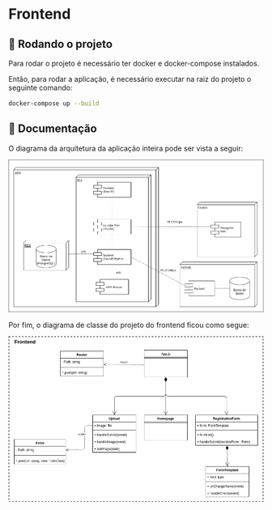 # Frontend

## 🏁 Rodando o projeto

Para rodar o projeto é necessário ter docker e docker-compose instalados.

Então, para rodar a aplicação, é necessário executar na raiz do projeto o seguinte comando:


```bash
docker-compose up --build
```

## 📝 Documentação

O diagrama da arquitetura da aplicação inteira pode ser vista a seguir:

![Arquitetura](./assets/arquitetura.png)

Por fim, o diagrama de classe do projeto do frontend ficou como segue:

![Diagrama de classe do projeto](./assets/diagrama_de_classes.png)